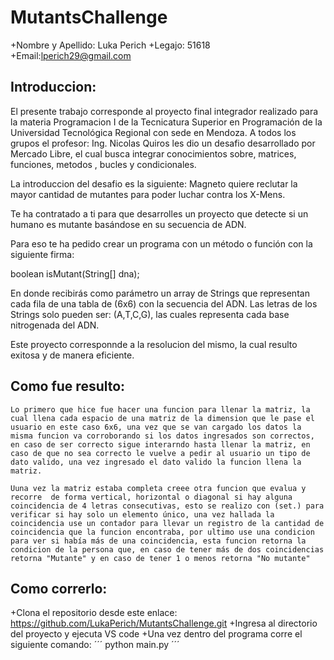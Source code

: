 # MutantsChallenge
+Nombre y Apellido: Luka Perich
+Legajo: 51618
+Email:lperich29@gmail.com

## Introduccion:  
El presente trabajo corresponde al proyecto final integrador realizado para la materia Programacion I de la Tecnicatura Superior en Programación de la Universidad Tecnológica
Regional con sede en Mendoza. A todos los grupos el profesor: Ing. Nicolas Quiros les
dio un desafio desarrollado por Mercado Libre, el cual busca integrar conocimientos sobre, matrices, funciones, metodos , bucles y condicionales. 

La introduccion del desafio es la siguiente: 
Magneto quiere reclutar la mayor cantidad de mutantes para poder luchar contra los X-Mens.

Te ha contratado a ti para que desarrolles un proyecto que detecte si un humano es mutante basándose en su secuencia de ADN.

Para eso te ha pedido crear un programa con un método o función con la siguiente firma:

boolean isMutant(String[] dna);

En donde recibirás como parámetro un array de Strings que representan cada fila de una tabla de (6x6) con la secuencia del ADN. Las letras de los Strings solo pueden ser: (A,T,C,G), las cuales representa cada base nitrogenada del ADN.

Este proyecto corresponnde a la resolucion del mismo, la cual resulto exitosa y de manera eficiente.

## Como fue resulto: 
    Lo primero que hice fue hacer una funcion para llenar la matriz, la cual llena cada espacio de una matriz de la dimension que le pase el usuario en este caso 6x6, una vez que se van cargado los datos la misma funcion va corroborando si los datos ingresados son correctos, en caso de ser correcto sigue interarndo hasta llenar la matriz, en caso de que no sea correcto le vuelve a pedir al usuario un tipo de dato valido, una vez ingresado el dato valido la funcion llena la matriz.
    
    Uuna vez la matriz estaba completa creee otra funcion que evalua y recorre  de forma vertical, horizontal o diagonal si hay alguna coincidencia de 4 letras consecutivas, esto se realizo con (set.) para verificar si hay solo un elemento único, una vez hallada la coincidencia use un contador para llevar un registro de la cantidad de coincidencia que la funcion encontraba, por ultimo use una condicion para ver si había más de una coincidencia, esta funcion retorna la condicion de la persona que, en caso de tener más de dos coincidencias retorna "Mutante" y en caso de tener 1 o menos retorna "No mutante"

## Como correrlo: 
   +Clona el repositorio desde este enlace: https://github.com/LukaPerich/MutantsChallenge.git
   +Ingresa al directorio del proyecto y ejecuta VS code
   +Una vez dentro del programa corre el siguiente comando: 
        ´´´
         python main.py
     ´´´ 